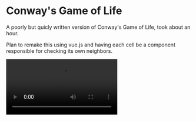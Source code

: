 # Conway's Game of Life
A poorly but quicly written version of Conway's Game of Life, took about an hour.

Plan to remake this using vue.js and having each cell be a component responsible for checking its own neighbors.
    
<video autoplay loop width="60%">
    <source src="_sample.mp4" type="video/mp4">
</video>
